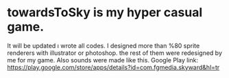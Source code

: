 # towardsToSky is my hyper casual game. 
It will be updated
ı wrote all codes.
I designed more than %80 sprite renderers with illustrator or photoshop.
the rest of them were redesigned by me for my game. Also sounds were made like this.
Google Play link:
https://play.google.com/store/apps/details?id=com.fgmedia.skyward&hl=tr
